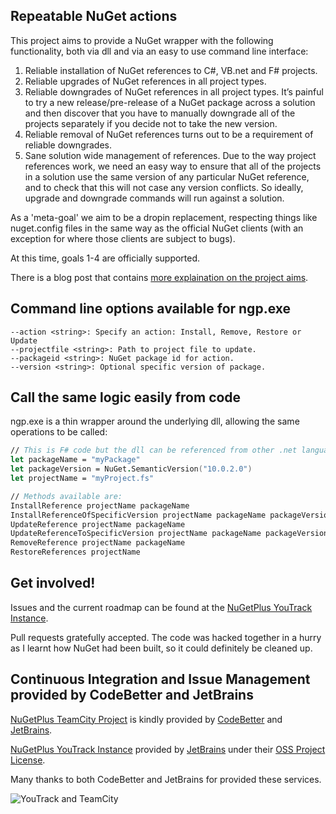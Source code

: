 ## Repeatable NuGet actions

This project aims to provide a NuGet wrapper with the following functionality, both via dll and via an easy to use command line interface:

1.    Reliable installation of NuGet references to C#, VB.net and F# projects.
1.    Reliable upgrades of NuGet references in all project types.
1.    Reliable downgrades of NuGet references in all project types. It’s painful to try a new release/pre-release of a NuGet package across a solution and then discover that you have to manually downgrade all of the projects separately if you decide not to take the new version.
1.    Reliable removal of NuGet references turns out to be a requirement of reliable downgrades.
1.    Sane solution wide management of references. Due to the way project references work, we need an easy way to ensure that all of the projects in a solution use the same version of any particular NuGet reference, and to check that this will not case any version conflicts. So ideally, upgrade and downgrade commands will run against a solution.

As a 'meta-goal' we aim to be a dropin replacement, respecting things like nuget.config files in the same way as the official NuGet clients (with an exception for where those clients are subject to bugs).

At this time, goals 1-4 are officially supported.

There is a blog post that contains [more explaination on the project aims](http://mikehadlow.blogspot.co.uk/2013/06/guest-post-working-around-fnuget.html).

## Command line options available for ngp.exe

    --action <string>: Specify an action: Install, Remove, Restore or Update
    --projectfile <string>: Path to project file to update.
    --packageid <string>: NuGet package id for action.
    --version <string>: Optional specific version of package.

## Call the same logic easily from code

ngp.exe is a thin wrapper around the underlying dll, allowing the same operations to be called:

```fsharp
// This is F# code but the dll can be referenced from other .net languages too.
let packageName = "myPackage"
let packageVersion = NuGet.SemanticVersion("10.0.2.0")
let projectName = "myProject.fs"

// Methods available are:
InstallReference projectName packageName
InstallReferenceOfSpecificVersion projectName packageName packageVersion
UpdateReference projectName packageName
UpdateReferenceToSpecificVersion projectName packageName packageVersion
RemoveReference projectName packageName
RestoreReferences projectName
```

## Get involved!

Issues and the current roadmap can be found at the [NuGetPlus YouTrack Instance](http://nugetplus.myjetbrains.com).

Pull requests gratefully accepted. The code was hacked together in a hurry as I learnt how NuGet had
been built, so it could definitely be cleaned up.

## Continuous Integration and Issue Management provided by CodeBetter and JetBrains

[NuGetPlus TeamCity Project](http://teamcity.codebetter.com/project.html?projectId=project363) is kindly provided by [CodeBetter](http://codebetter.com/) and [JetBrains](http://www.jetbrains.com/).

[NuGetPlus YouTrack Instance](http://nugetplus.myjetbrains.com) provided by [JetBrains](http://www.jetbrains.com/) under their [OSS Project License](http://www.jetbrains.com/youtrack/buy/buy.jsp).

Many thanks to both CodeBetter and JetBrains for provided these services.

![YouTrack and TeamCity](http://www.jetbrains.com/img/banners/Codebetter300x250.png) 
